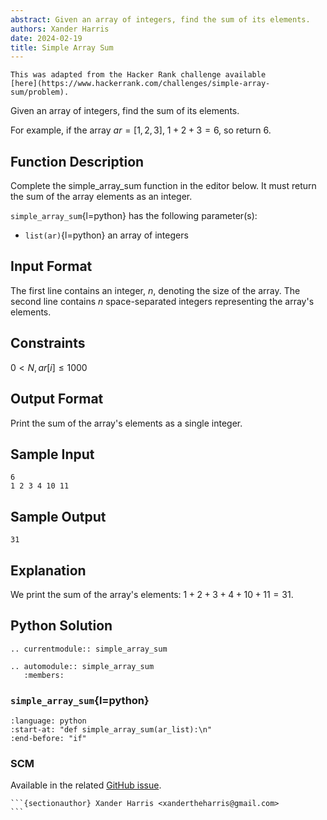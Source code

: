 ```yaml
---
abstract: Given an array of integers, find the sum of its elements.
authors: Xander Harris
date: 2024-02-19
title: Simple Array Sum
---
```


```{note}
This was adapted from the Hacker Rank challenge available
[here](https://www.hackerrank.com/challenges/simple-array-sum/problem).
```

Given an array of integers, find the sum of its elements.

For example, if the array $ar = [1,2,3]$, $1 + 2 + 3 = 6$, so return $6$.

## Function Description

Complete the simple_array_sum function in the editor below. It must return
the sum of the array elements as an integer.

`simple_array_sum`{l=python} has the following parameter(s):

- `list(ar)`{l=python} an array of integers

## Input Format

The first line contains an integer, $n$, denoting the size of the array.
The second line contains $n$ space-separated integers representing the array's
elements.

## Constraints

$0<N,ar[i]\le1000$

## Output Format

Print the sum of the array's elements as a single integer.

## Sample Input

```{code-block} shell
6
1 2 3 4 10 11
```

## Sample Output

```{code-block} shell
31
```

## Explanation

We print the sum of the array's elements: $1 + 2 + 3 + 4 + 10 + 11 = 31$.

## Python Solution

```{eval-rst}
.. currentmodule:: simple_array_sum

.. automodule:: simple_array_sum
   :members:
```

### `simple_array_sum`{l=python}

```{literalinclude} simple_array_sum.py
:language: python
:start-at: "def simple_array_sum(ar_list):\n"
:end-before: "if"
```

### SCM

Available in the related
[GitHub issue](https://github.com/edwardtheharris/hacker-rank/issues/6).

````{figure} /_static/img/simple_array_sum/solved.jpeg
```{sectionauthor} Xander Harris <xandertheharris@gmail.com>
```
````
